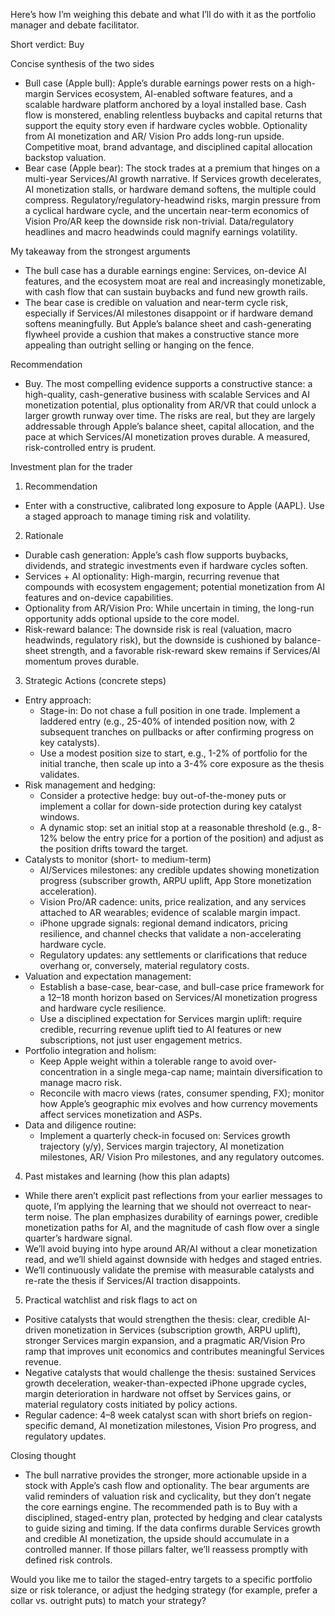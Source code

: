 Here’s how I’m weighing this debate and what I’ll do with it as the portfolio manager and debate facilitator.

Short verdict: Buy

Concise synthesis of the two sides
- Bull case (Apple bull): Apple’s durable earnings power rests on a high-margin Services ecosystem, AI-enabled software features, and a scalable hardware platform anchored by a loyal installed base. Cash flow is monstered, enabling relentless buybacks and capital returns that support the equity story even if hardware cycles wobble. Optionality from AI monetization and AR/ Vision Pro adds long-run upside. Competitive moat, brand advantage, and disciplined capital allocation backstop valuation.
- Bear case (Apple bear): The stock trades at a premium that hinges on a multi-year Services/AI growth narrative. If Services growth decelerates, AI monetization stalls, or hardware demand softens, the multiple could compress. Regulatory/regulatory-headwind risks, margin pressure from a cyclical hardware cycle, and the uncertain near-term economics of Vision Pro/AR keep the downside risk non-trivial. Data/regulatory headlines and macro headwinds could magnify earnings volatility.

My takeaway from the strongest arguments
- The bull case has a durable earnings engine: Services, on-device AI features, and the ecosystem moat are real and increasingly monetizable, with cash flow that can sustain buybacks and fund new growth rails.
- The bear case is credible on valuation and near-term cycle risk, especially if Services/AI milestones disappoint or if hardware demand softens meaningfully. But Apple’s balance sheet and cash-generating flywheel provide a cushion that makes a constructive stance more appealing than outright selling or hanging on the fence.

Recommendation
- Buy. The most compelling evidence supports a constructive stance: a high-quality, cash-generative business with scalable Services and AI monetization potential, plus optionality from AR/VR that could unlock a larger growth runway over time. The risks are real, but they are largely addressable through Apple’s balance sheet, capital allocation, and the pace at which Services/AI monetization proves durable. A measured, risk-controlled entry is prudent.

Investment plan for the trader

1) Recommendation
- Enter with a constructive, calibrated long exposure to Apple (AAPL). Use a staged approach to manage timing risk and volatility.

2) Rationale
- Durable cash generation: Apple’s cash flow supports buybacks, dividends, and strategic investments even if hardware cycles soften.
- Services + AI optionality: High-margin, recurring revenue that compounds with ecosystem engagement; potential monetization from AI features and on-device capabilities.
- Optionality from AR/Vision Pro: While uncertain in timing, the long-run opportunity adds optional upside to the core model.
- Risk-reward balance: The downside risk is real (valuation, macro headwinds, regulatory risk), but the downside is cushioned by balance-sheet strength, and a favorable risk-reward skew remains if Services/AI momentum proves durable.

3) Strategic Actions (concrete steps)
- Entry approach:
  - Stage-in: Do not chase a full position in one trade. Implement a laddered entry (e.g., 25-40% of intended position now, with 2 subsequent tranches on pullbacks or after confirming progress on key catalysts).
  - Use a modest position size to start, e.g., 1-2% of portfolio for the initial tranche, then scale up into a 3-4% core exposure as the thesis validates.
- Risk management and hedging:
  - Consider a protective hedge: buy out-of-the-money puts or implement a collar for down-side protection during key catalyst windows.
  - A dynamic stop: set an initial stop at a reasonable threshold (e.g., 8-12% below the entry price for a portion of the position) and adjust as the position drifts toward the target.
- Catalysts to monitor (short- to medium-term)
  - AI/Services milestones: any credible updates showing monetization progress (subscriber growth, ARPU uplift, App Store monetization acceleration).
  - Vision Pro/AR cadence: units, price realization, and any services attached to AR wearables; evidence of scalable margin impact.
  - iPhone upgrade signals: regional demand indicators, pricing resilience, and channel checks that validate a non-accelerating hardware cycle.
  - Regulatory updates: any settlements or clarifications that reduce overhang or, conversely, material regulatory costs.
- Valuation and expectation management:
  - Establish a base-case, bear-case, and bull-case price framework for a 12–18 month horizon based on Services/AI monetization progress and hardware cycle resilience.
  - Use a disciplined expectation for Services margin uplift: require credible, recurring revenue uplift tied to AI features or new subscriptions, not just user engagement metrics.
- Portfolio integration and holism:
  - Keep Apple weight within a tolerable range to avoid over-concentration in a single mega-cap name; maintain diversification to manage macro risk.
  - Reconcile with macro views (rates, consumer spending, FX); monitor how Apple’s geographic mix evolves and how currency movements affect services monetization and ASPs.
- Data and diligence routine:
  - Implement a quarterly check-in focused on: Services growth trajectory (y/y), Services margin trajectory, AI monetization milestones, AR/ Vision Pro milestones, and any regulatory outcomes.

4) Past mistakes and learning (how this plan adapts)
- While there aren’t explicit past reflections from your earlier messages to quote, I’m applying the learning that we should not overreact to near-term noise. The plan emphasizes durability of earnings power, credible monetization paths for AI, and the magnitude of cash flow over a single quarter’s hardware signal.
- We’ll avoid buying into hype around AR/AI without a clear monetization read, and we’ll shield against downside with hedges and staged entries.
- We’ll continuously validate the premise with measurable catalysts and re-rate the thesis if Services/AI traction disappoints.

5) Practical watchlist and risk flags to act on
- Positive catalysts that would strengthen the thesis: clear, credible AI-driven monetization in Services (subscription growth, ARPU uplift), stronger Services margin expansion, and a pragmatic AR/Vision Pro ramp that improves unit economics and contributes meaningful Services revenue.
- Negative catalysts that would challenge the thesis: sustained Services growth deceleration, weaker-than-expected iPhone upgrade cycles, margin deterioration in hardware not offset by Services gains, or material regulatory costs initiated by policy actions.
- Regular cadence: 4–8 week catalyst scan with short briefs on region-specific demand, AI monetization milestones, Vision Pro progress, and regulatory updates.

Closing thought
- The bull narrative provides the stronger, more actionable upside in a stock with Apple’s cash flow and optionality. The bear arguments are valid reminders of valuation risk and cyclicality, but they don’t negate the core earnings engine. The recommended path is to Buy with a disciplined, staged-entry plan, protected by hedging and clear catalysts to guide sizing and timing. If the data confirms durable Services growth and credible AI monetization, the upside should accumulate in a controlled manner. If those pillars falter, we’ll reassess promptly with defined risk controls.

Would you like me to tailor the staged-entry targets to a specific portfolio size or risk tolerance, or adjust the hedging strategy (for example, prefer a collar vs. outright puts) to match your strategy?